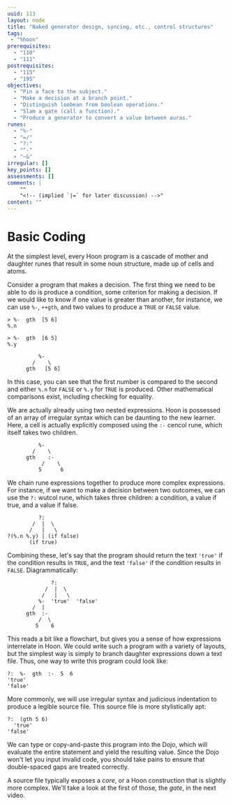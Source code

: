 ```yaml
---
uuid: 113
layout: node
title: "Naked generator design, syncing, etc., control structures"
tags:
 - "%hoon"
prerequisites:
  - "110"
  - "111"
postrequisites:
  - "115"
  - "195"
objectives:
  - "Pin a face to the subject."
  - "Make a decision at a branch point."
  - "Distinguish loobean from boolean operations."
  - "Slam a gate (call a function)."
  - "Produce a generator to convert a value between auras."
runes:
  - "%-"
  - "=/"
  - "?:"
  - "^-"
  - "~&"
irregular: []
key_points: []
assessments: []
comments: |
    ""
    "<!-- (implied `|=` for later discussion) -->"
content: ""
---
```


#   Basic Coding

At the simplest level, every Hoon program is a cascade of mother and daughter runes that result in some noun structure, made up of cells and atoms.

Consider a program that makes a decision.  The first thing we need to be able to do is produce a condition, some criterion for making a decision.  If we would like to know if one value is greater than another, for instance, we can use `%-`, `++gth`, and two values to produce a `TRUE` or `FALSE` value.

```hoon
> %-  gth  [5 6]
%.n

> %-  gth  [6 5]
%.y
```

```
          %-
        /    \
      gth   [5 6]
```

In this case, you can see that the first number is compared to the second and either `%.n` for `FALSE` or `%.y` for `TRUE` is produced.  Other mathematical comparisons exist, including checking for equality.

We are actually already using two nested expressions.  Hoon is possessed of an array of irregular syntax which can be daunting to the new learner.  Here, a cell is actually explicitly composed using the `:-` cencol rune, which itself takes two children.

```
          %-
        /    \
      gth    :-
           /    \
          5      6
```

We chain rune expressions together to produce more complex expressions.  For instance, if we want to make a decision between two outcomes, we can use the `?:` wutcol rune, which takes three children:  a condition, a value if true, and a value if false.

```
          ?:
        /  |  \
       /   |   \
?(%.n %.y) | (if false)
       (if true)
```

Combining these, let's say that the program should return the text `'true'` if the condition results in `TRUE`, and the text `'false'` if the condition results in `FALSE`.  Diagrammatically:

```
              ?:
            /  |  \
           /   |   \
          %-  'true'  'false'
        /  |
      gth  :-
          /  \
         5    6
```

This reads a bit like a flowchart, but gives you a sense of how expressions interrelate in Hoon.  We could write such a program with a variety of layouts, but the simplest way is simply to branch daughter expressions down a text file.  Thus, one way to write this program could look like:

```hoon
?:  %-  gth  :-  5  6
'true'
'false'
```

More commonly, we will use irregular syntax and judicious indentation to produce a legible source file.  This source file is more stylistically apt:

```hoon
?:  (gth 5 6)
  'true'
'false'
```

We can type or copy-and-paste this program into the Dojo, which will evaluate the entire statement and yield the resulting value.  Since the Dojo won't let you input invalid code, you should take pains to ensure that double-spaced gaps are treated correctly.

A source file typically exposes a _core_, or a Hoon construction that is slightly more complex.  We'll take a look at the first of those, the _gate_, in the next video.
